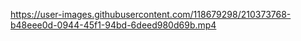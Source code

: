 

https://user-images.githubusercontent.com/118679298/210373768-b48eee0d-0944-45f1-94bd-6deed980d69b.mp4

